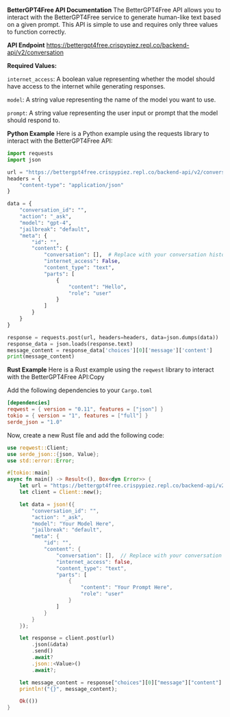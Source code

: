 **BetterGPT4Free API Documentation**
The BetterGPT4Free API allows you to interact with the BetterGPT4Free service to generate human-like text based on a given prompt. This API is simple to use and requires only three values to function correctly.

**API Endpoint**
https://bettergpt4free.crispypiez.repl.co/backend-api/v2/conversation

**Required Values:**

`internet_access`: A boolean value representing whether the model should have access to the internet while generating responses.

`model`: A string value representing the name of the model you want to use.

`prompt`: A string value representing the user input or prompt that the model should respond to.

**Python Example**
Here is a Python example using the requests library to interact with the BetterGPT4Free API:

```python
import requests
import json

url = "https://bettergpt4free.crispypiez.repl.co/backend-api/v2/conversation"
headers = {
    "content-type": "application/json"
}

data = {
    "conversation_id": "",
    "action": "_ask",
    "model": "gpt-4",
    "jailbreak": "default",
    "meta": {
        "id": "",
        "content": {
            "conversation": [],  # Replace with your conversation history
            "internet_access": False,
            "content_type": "text",
            "parts": [
                {
                    "content": "Hello",
                    "role": "user"
                }
            ]
        }
    }
}

response = requests.post(url, headers=headers, data=json.dumps(data))
response_data = json.loads(response.text)
message_content = response_data['choices'][0]['message']['content']
print(message_content)
```
**Rust Example**
Here is a Rust example using the `reqwest` library to interact with the BetterGPT4Free API:Copy

Add the following dependencies to your `Cargo.toml`
```toml
[dependencies]
reqwest = { version = "0.11", features = ["json"] }
tokio = { version = "1", features = ["full"] }
serde_json = "1.0"
```
Now, create a new Rust file and add the following code:
```rust
use reqwest::Client;
use serde_json::{json, Value};
use std::error::Error;

#[tokio::main]
async fn main() -> Result<(), Box<dyn Error>> {
    let url = "https://bettergpt4free.crispypiez.repl.co/backend-api/v2/conversation";
    let client = Client::new();

    let data = json!({
        "conversation_id": "",
        "action": "_ask",
        "model": "Your Model Here",
        "jailbreak": "default",
        "meta": {
            "id": "",
            "content": {
                "conversation": [],  // Replace with your conversation history
                "internet_access": false,
                "content_type": "text",
                "parts": [
                    {
                        "content": "Your Prompt Here",
                        "role": "user"
                    }
                ]
            }
        }
    });

    let response = client.post(url)
        .json(&data)
        .send()
        .await?
        .json::<Value>()
        .await?;

    let message_content = response["choices"][0]["message"]["content"].as_str().unwrap();
    println!("{}", message_content);

    Ok(())
}
```
